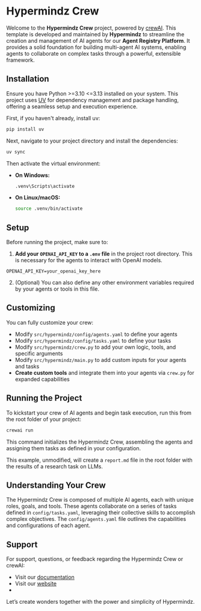 # Hypermindz Crew

Welcome to the **Hypermindz Crew** project, powered by [crewAI](https://crewai.com). This template is developed and maintained by **Hypermindz** to streamline the creation and management of AI agents for our **Agent Registry Platform**. It provides a solid foundation for building multi-agent AI systems, enabling agents to collaborate on complex tasks through a powerful, extensible framework.

## Installation

Ensure you have Python >=3.10 <=3.13 installed on your system. This project uses [UV](https://docs.astral.sh/uv/) for dependency management and package handling, offering a seamless setup and execution experience.

First, if you haven't already, install uv:

```bash
pip install uv
```

Next, navigate to your project directory and install the dependencies:

```bash
uv sync
```

Then activate the virtual environment:

- **On Windows:**

  ```bash
  .venv\Scripts\activate
  ```

- **On Linux/macOS:**

  ```bash
  source .venv/bin/activate
  ```

## Setup

Before running the project, make sure to:

1. **Add your `OPENAI_API_KEY` to a `.env` file** in the project root directory. This is necessary for the agents to interact with OpenAI models.

```env
OPENAI_API_KEY=your_openai_key_here
```

2. (Optional) You can also define any other environment variables required by your agents or tools in this file.

## Customizing

You can fully customize your crew:

- Modify `src/hypermindz/config/agents.yaml` to define your agents
- Modify `src/hypermindz/config/tasks.yaml` to define your tasks
- Modify `src/hypermindz/crew.py` to add your own logic, tools, and specific arguments
- Modify `src/hypermindz/main.py` to add custom inputs for your agents and tasks
- **Create custom tools** and integrate them into your agents via `crew.py` for expanded capabilities

## Running the Project

To kickstart your crew of AI agents and begin task execution, run this from the root folder of your project:

```bash
crewai run
```

This command initializes the Hypermindz Crew, assembling the agents and assigning them tasks as defined in your configuration.

This example, unmodified, will create a `report.md` file in the root folder with the results of a research task on LLMs.

## Understanding Your Crew

The Hypermindz Crew is composed of multiple AI agents, each with unique roles, goals, and tools. These agents collaborate on a series of tasks defined in `config/tasks.yaml`, leveraging their collective skills to accomplish complex objectives. The `config/agents.yaml` file outlines the capabilities and configurations of each agent.

## Support

For support, questions, or feedback regarding the Hypermindz Crew or crewAI:
- Visit our [documentation](https://agenticregistry.ai/docs)
- Visit our [website](https://agenticregistry.ai)
- 

Let’s create wonders together with the power and simplicity of Hypermindz.
